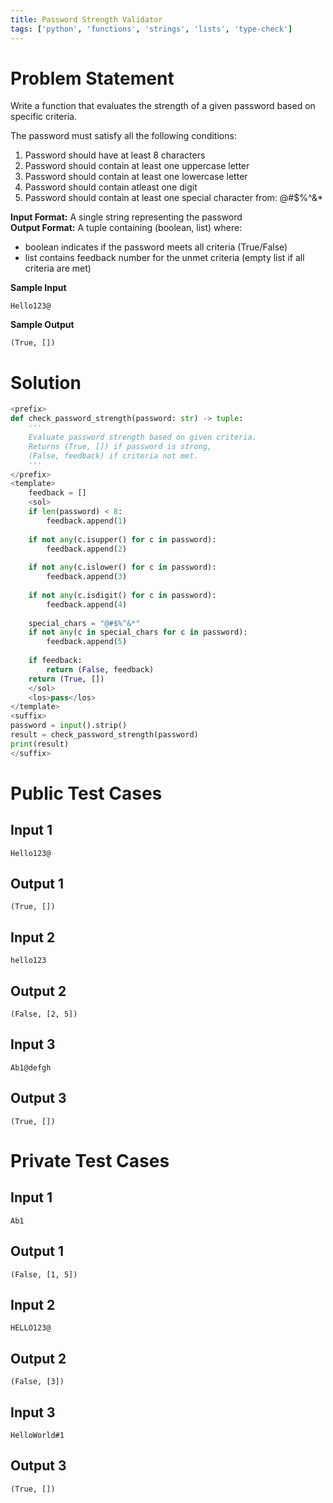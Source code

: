 ```yaml
---
title: Password Strength Validator
tags: ['python', 'functions', 'strings', 'lists', 'type-check']
---
```

# Problem Statement
Write a function that evaluates the strength of a given password based on specific criteria.

The password must satisfy all the following conditions:
1. Password should have at least 8 characters
2. Password should contain at least one uppercase letter
3. Password should contain at least one lowercase letter
4. Password should contain atleast one digit
5. Password should contain at least one special character from: @#$%^&*

**Input Format:** A single string representing the password  
**Output Format:** A tuple containing (boolean, list) where:
- boolean indicates if the password meets all criteria (True/False)
- list contains feedback number for the unmet criteria (empty list if all criteria are met)

**Sample Input**
```
Hello123@
```
**Sample Output**
```
(True, [])
```
# Solution
```py test.py -r 'python3 test.py'
<prefix>
def check_password_strength(password: str) -> tuple:
    '''
    Evaluate password strength based on given criteria.
    Returns (True, []) if password is strong,
    (False, feedback) if criteria not met.
    '''
</prefix>
<template>
    feedback = []
    <sol>
    if len(password) < 8:
        feedback.append(1)
    
    if not any(c.isupper() for c in password):
        feedback.append(2)
    
    if not any(c.islower() for c in password):
        feedback.append(3)
    
    if not any(c.isdigit() for c in password):
        feedback.append(4)
    
    special_chars = "@#$%^&*"
    if not any(c in special_chars for c in password):
        feedback.append(5)
    
    if feedback:
        return (False, feedback)
    return (True, [])
    </sol>
    <los>pass</los>
</template>
<suffix>
password = input().strip()
result = check_password_strength(password)
print(result)
</suffix>
```
# Public Test Cases
## Input 1
```
Hello123@
```
## Output 1
```
(True, [])
```
## Input 2
```
hello123
```
## Output 2
```
(False, [2, 5])
```
## Input 3
```
Ab1@defgh
```
## Output 3
```
(True, [])
```

# Private Test Cases
## Input 1
```
Ab1
```
## Output 1
```
(False, [1, 5])
```
## Input 2
```
HELLO123@
```
## Output 2
```
(False, [3])
```
## Input 3
```
HelloWorld#1
```
## Output 3
```
(True, [])
```